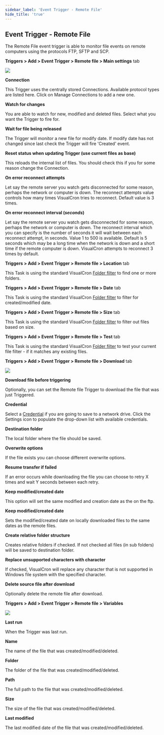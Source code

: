 ```yaml
---
sidebar_label: 'Event Trigger - Remote File'
hide_title: 'true'
---
```


## Event Trigger - Remote File

The Remote File event trigger is able to monitor file events on remote computers using the protocols FTP, SFTP and SCP.

**Triggers > Add > Event Trigger > Remote file > Main settings** tab

![](../../../static/img/triggereventremotefilemainsettings.png)

**Connection**

This Trigger uses the centrally stored Connections. Available protocol types are listed here. Click on Manage Connections to add a new one.
 
**Watch for changes**

You are able to watch for new, modified and deleted files. Select what you want the Trigger to fire for.
 
**Wait for file being released**

The Trigger will monitor a new file for modify date. If modify date has not changed since last check the Trigger will fire 'Created' event.
 
**Reset status when updating Trigger (use current files as base)**

This reloads the internal list of files. You should check this if you for some reason change the Connection.
 
**On error reconnect attempts**

Let say the remote server you watch gets disconnected for some reason, perhaps the network or computer is down. The reconnect attempts value controls how many times VisualCron tries to reconnect. Default value is 3 times.
 
**On error reconnect interval (_seconds_)**

Let say the remote server you watch gets disconnected for some reason, perhaps the network or computer is down. The reconnect interval which you can specify is the number of seconds it will wait between each reconnect attempt, in seconds. Value 1 to 500 is available. Default is 5 seconds which may be a long time when the network is down and a short time if the remote computer is down. VisualCron attempts to reconnect 3 times by default.

**Triggers > Add > Event Trigger > Remote file > Location** tab

This Task is using the standard VisualCron [Folder filter](folderfilter) to find one or more folders.
 
**Triggers > Add > Event Trigger > Remote file > Date** tab

This Task is using the standard VisualCron [Folder filter](folderfilter) to filter for created/modified date.
 
**Triggers > Add > Event Trigger > Remote file > Size** tab

This Task is using the standard VisualCron [Folder filter](folderfilter) to filter out files based on size.
 
**Triggers > Add > Event Trigger > Remote file > Test** tab

This Task is using the standard VisualCron [Folder filter](folderfiler) to test your current file filter - if it matches any existing files.
 
**Triggers > Add > Event Trigger > Remote file > Download** tab

![](../../../static/img/triggereventremotefiledownload.png)

**Download file before triggering**

Optionally, you can set the Remote file Trigger to download the file that was just Triggered.
 
**Credential**

Select a [Credential](credential) if you are going to save to a network drive. Click the Settings icon to populate the drop-down list with available credentials.
 
**Destination folder**

The local folder where the file should be saved.
 
**Overwrite options**

If the file exists you can choose different overwrite options.
 
**Resume transfer if failed**

If an error occurs while downloading the file you can choose to retry X times and wait Y seconds between each retry.
 
**Keep modified/created date**

This option will set the same modified and creation date as the on the ftp.
 
**Keep modified/created date**

Sets the modified/created date on locally downloaded files to the same dates as the remote files.
 
**Create relative folder structure**

Creates relative folders if checked. If not checked all files (in sub folders) will be saved to destination folder.
 
**Replace unsupported characters with character**

If checked, VisualCron will replace any character that is not supported in Windows file system with the specified character.
 
**Delete source file after download**

Optionally delete the remote file after download.
 
**Triggers > Add > Event Trigger > Remote file > Variables**

![](../../../static/img/sdfsdfsdf.png)

**Last run**

When the Trigger was last run.
 
**Name**

The name of the file that was created/modified/deleted.
 
**Folder**

The folder of the file that was created/modified/deleted.
 
**Path**

The full path to the file that was created/modified/deleted.
 
**Size**

The size of the file that was created/modified/deleted.
 
**Last modified**

The last modified date of the file that was created/modified/deleted.